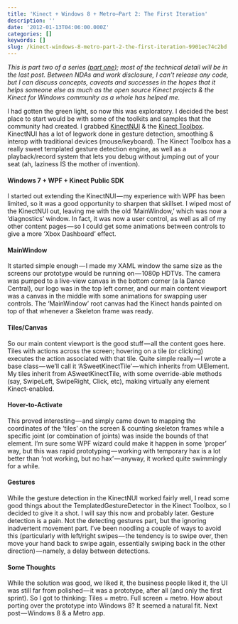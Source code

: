 ```yaml
---
title: 'Kinect + Windows 8 + Metro–Part 2: The First Iteration'
description: ''
date: '2012-01-13T04:06:00.000Z'
categories: []
keywords: []
slug: /kinect-windows-8-metro-part-2-the-first-iteration-9901ec74c2bd
---
```


_This is part two of a series (_[_part one_](http://jpd.ms/post/2012/01/12/Kinect-Windows-8-Metro%E2%80%93Part-1-The-Backstory.aspx)_); most of the technical detail will be in the last post. Between NDAs and work disclosure, I can’t release any code, but I can discuss concepts, caveats and successes in the hopes that it helps someone else as much as the open source Kinect projects & the Kinect for Windows community as a whole has helped me._

I had gotten the green light, so now this was exploratory. I decided the best place to start would be with some of the toolkits and samples that the community had created. I grabbed [KinectNUI](http://kinectnui.codeplex.com) & the [Kinect Toolbox](http://kinecttoolbox.codeplex.com/). KinectNUI has a lot of legwork done in gesture detection, smoothing & interop with traditional devices (mouse/keyboard). The Kinect Toolbox has a really sweet templated gesture detection engine, as well as a playback/record system that lets you debug without jumping out of your seat (ah, laziness IS the mother of invention).

#### Windows 7 + WPF + Kinect Public SDK

I started out extending the KinectNUI — my experience with WPF has been limited, so it was a good opportunity to sharpen that skillset. I wiped most of the KinectNUI out, leaving me with the old ‘MainWindow,’ which was now a ‘diagnostics’ window. In fact, it was now a user control, as well as all of my other content pages — so I could get some animations between controls to give a more ‘Xbox Dashboard’ effect.

#### MainWindow

It started simple enough — I made my XAML window the same size as the screens our prototype would be running on — 1080p HDTVs. The camera was pumped to a live-view canvas in the bottom corner (a la Dance Central), our logo was in the top left corner, and our main content viewport was a canvas in the middle with some animations for swapping user controls. The ‘MainWindow’ root canvas had the Kinect hands painted on top of that whenever a Skeleton frame was ready.

#### Tiles/Canvas

So our main content viewport is the good stuff — all the content goes here. Tiles with actions across the screen; hovering on a tile (or clicking) executes the action associated with that tile. Quite simple really — I wrote a base class — we’ll call it ‘ASweetKinectTile’ — which inherits from UIElement. My tiles inherit from ASweetKinectTile, with some override-able methods (say, SwipeLeft, SwipeRight, Click, etc), making virtually any element Kinect-enabled.

#### Hover-to-Activate

This proved interesting — and simply came down to mapping the coordinates of the ‘tiles’ on the screen & counting skeleton frames while a specific joint (or combination of joints) was inside the bounds of that element. I’m sure some WPF wizard could make it happen in some ‘proper’ way, but this was rapid prototyping — working with temporary hax is a lot better than ‘not working, but no hax’ — anyway, it worked quite swimmingly for a while.

#### Gestures

While the gesture detection in the KinectNUI worked fairly well, I read some good things about the TemplatedGestureDetector in the Kinect Toolbox, so I decided to give it a shot. I will say this now and probably later. Gesture detection is a pain. Not the detecting gestures part, but the ignoring inadvertent movement part. I’ve been noodling a couple of ways to avoid this (particularly with left/right swipes — the tendency is to swipe over, then move your hand back to swipe again, essentially swiping back in the other direction) — namely, a delay between detections.

#### Some Thoughts

While the solution was good, we liked it, the business people liked it, the UI was still far from polished — it was a prototype, after all (and only the first sprint). So I got to thinking: Tiles = metro. Full screen = metro. How about porting over the prototype into Windows 8? It seemed a natural fit. Next post — Windows 8 & a Metro app.